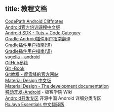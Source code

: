 title: 教程文档
---

[CodePath Android Cliffnotes](http://guides.codepath.com/android)   
[Android官方培训课程中文版](http://hukai.me/android-training-course-in-chinese/)   
[Android SDK - Tuts + Code Category](http://code.tutsplus.com/categories/android-sdk)   
[Gradle Android插件用户指南翻译](http://avatarqing.github.io/Gradle-Plugin-User-Guide-Chinese-Verision/)    
[Gradle插件用户指南(译)](http://tools.android.com/)    
[Gradle插件用户指南(译)](http://rinvay.github.io/android/2015/03/26/Gradle-Plugin-User-Guide(Translation))   
[vogella - android](http://www.vogella.com/tutorials/android.html)   
[GitHub秘籍](http://snowdream86.gitbooks.io/github-cheat-sheet/content/zh/index.html)   
[Git -Book](https://git-scm.com/book/zh/v1)   
[Git教程 - 廖雪峰的官方网站](http://www.liaoxuefeng.com/wiki/0013739516305929606dd18361248578c67b8067c8c017b000)    
[Material Design 中文版](http://wiki.jikexueyuan.com/project/material-design/)   
[Material Design - The development documentation](http://www.materialdoc.com/)    
[移动开发-Android](http://wiki.jikexueyuan.com/list/android/) - 极客学院 Wiki   
[Android开发专区](http://www.oschina.net/android/2/) 开源中国 Android 详细分类专区    
[RxJava Essentials 中文翻译版](http://rxjava.yuxingxin.com/)    
